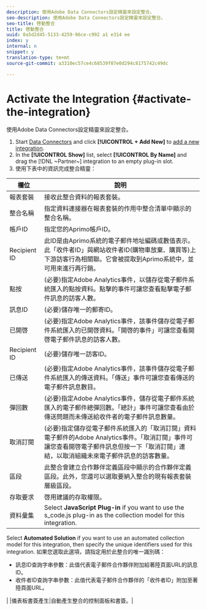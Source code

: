 ```yaml
---
description: 使用Adobe Data Connectors設定精靈來設定整合。
seo-description: 使用Adobe Data Connectors設定精靈來設定整合。
seo-title: 啓動整合
title: 啓動整合
uuid: 0a5d2d45-5133-4259-96ce-c992 a1 e314 ee
index: y
internal: n
snippet: y
translation-type: tm+mt
source-git-commit: a3310ec57ce4c68539f07e0d294c8175742c49dc

---
```



# Activate the Integration {#activate-the-integration}

使用Adobe Data Connectors設定精靈來設定整合。

1. Start [Data Connectors](https://marketing.adobe.com/resources/help/en_US/genesis/c_overview.html) and click **[!UICONTROL + Add New]** to [add a new integration](https://marketing.adobe.com/resources/help/en_US/genesis/t_add_integration.html).
1. In the **[!UICONTROL Show]** list, select **[!UICONTROL By Name]** and drag the [!DNL ~Partner~] integration to an empty plug-in slot.
1. 使用下表中的資訊完成整合精靈：

| 欄位 | 說明 |
|--- |--- |
| 報表套裝 | 接收此整合資料的報表套裝。 |
| 整合名稱 | 指定資料連接器在報表套裝的作用中整合清單中顯示的整合名稱。 |
| 帳戶ID | 指定您的Aprimo帳戶ID。 |
| Recipient ID | 此ID是由Aprimo系統的電子郵件地址編碼或數值表示。此「收件者ID」與網站收件者ID(購物車放棄、購買等)上下游訪客行為相關聯。它會被提取到Aprimo系統中，並可用來進行再行銷。 |
| 點按 | (必要)指定Adobe Analytics事件，以儲存從電子郵件系統匯入的點按資料。點擊的事件可讓您查看點擊電子郵件訊息的訪客人數。 |
| 訊息ID | (必要)儲存唯一的郵寄ID。 |
| 已開啓 | (必要)指定Adobe Analytics事件，該事件儲存從電子郵件系統匯入的已開啓資料。「開啓的事件」可讓您查看開啓電子郵件訊息的訪客人數。 |
| Recipient ID | (必要)儲存唯一訪客ID。 |
| 已傳送 | (必要)指定Adobe Analytics事件，該事件儲存從電子郵件系統匯入的傳送資料。「傳送」事件可讓您查看傳送的電子郵件訊息數目。 |
| 彈回數 | (必要)指定Adobe Analytics事件，儲存從電子郵件系統匯入的電子郵件總彈回數。「總計」事件可讓您查看由於傳送問題而未傳送給收件者的電子郵件訊息數量。 |
| 取消訂閱 | (必要)指定儲存從電子郵件系統匯入的「取消訂閱」資料電子郵件的Adobe Analytics事件。「取消訂閱」事件可讓您查看開啓電子郵件訊息但按一下「取消訂閱」連結，以取消組織未來電子郵件訊息的訪客數量。 |
| 區段 | 此整合會建立合作夥伴定義區段中顯示的合作夥伴定義區段。此外，您還可以選取要納入整合的現有報表套裝層級區段。 |
| 存取要求 | 啓用建議的存取權限。 |
| 資料彙集 | Select **JavaScript Plug-in** if you want to use the s_code.js plug-in as the collection model for this integration. |
Select **Automated Solution** if you want to use an automated collection model for this integration, then specify the unique identifiers used for this integration. 如果您選取此選項，請指定用於此整合的唯一識別碼：
<ul><li>訊息ID查詢字串參數：此值代表電子郵件合作夥伴附加給著陸頁面URL的訊息ID。</li>
<li>收件者ID查詢字串參數：此值代表電子郵件合作夥伴的「收件者ID」附加至著陸頁面URL。</li></ul>|
|儀表板書簽產生|自動產生整合的控制面板和書簽。|
